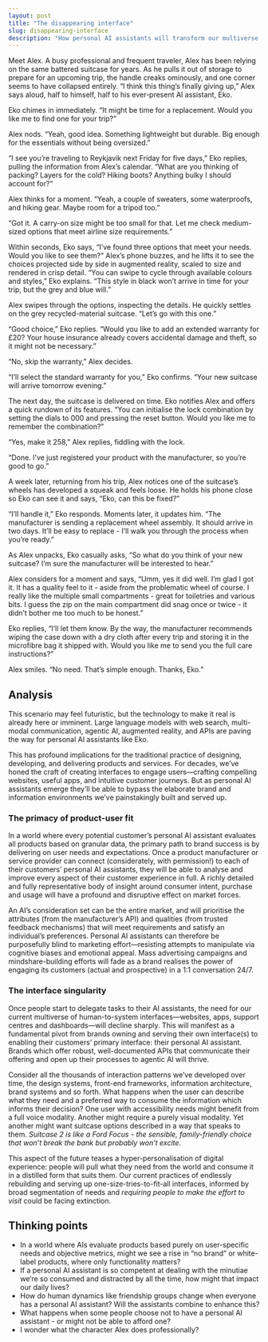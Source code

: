 ```yaml
---
layout: post
title: "The disappearing interface"
slug: disappearing-interface
description: "How personal AI assistants will transform our multiverse of interfaces."
---
```


Meet Alex. A busy professional and frequent traveler, Alex has been relying on the same battered suitcase for years. As he pulls it out of storage to prepare for an upcoming trip, the handle creaks ominously, and one corner seems to have collapsed entirely. “I think this thing’s finally giving up,” Alex says aloud, half to himself, half to his ever-present AI assistant, Eko.

Eko chimes in immediately. “It might be time for a replacement. Would you like me to find one for your trip?”

Alex nods. “Yeah, good idea. Something lightweight but durable. Big enough for the essentials without being oversized.”

“I see you’re traveling to Reykjavik next Friday for five days,” Eko replies, pulling the information from Alex’s calendar. “What are you thinking of packing? Layers for the cold? Hiking boots? Anything bulky I should account for?”

Alex thinks for a moment. “Yeah, a couple of sweaters, some waterproofs, and hiking gear. Maybe room for a tripod too.”

“Got it. A carry-on size might be too small for that. Let me check medium-sized options that meet airline size requirements.”

Within seconds, Eko says, “I’ve found three options that meet your needs. Would you like to see them?” Alex’s phone buzzes, and he lifts it to see the choices projected side by side in augmented reality, scaled to size and rendered in crisp detail. “You can swipe to cycle through available colours and styles,” Eko explains. “This style in black won’t arrive in time for your trip, but the grey and blue will.”

Alex swipes through the options, inspecting the details. He quickly settles on the grey recycled-material suitcase. “Let’s go with this one.”

“Good choice,” Eko replies. “Would you like to add an extended warranty for £20? Your house insurance already covers accidental damage and theft, so it might not be necessary.”

“No, skip the warranty,” Alex decides.

“I’ll select the standard warranty for you,” Eko confirms. “Your new suitcase will arrive tomorrow evening.”

The next day, the suitcase is delivered on time. Eko notifies Alex and offers a quick rundown of its features. “You can initialise the lock combination by setting the dials to 000 and pressing the reset button. Would you like me to remember the combination?”

“Yes, make it 258,” Alex replies, fiddling with the lock.

“Done. I’ve just registered your product with the manufacturer, so you’re good to go.”

A week later, returning from his trip, Alex notices one of the suitcase’s wheels has developed a squeak and feels loose. He holds his phone close so Eko can see it and says, “Eko, can this be fixed?”

“I’ll handle it,” Eko responds. Moments later, it updates him. “The manufacturer is sending a replacement wheel assembly. It should arrive in two days. It’ll be easy to replace - I’ll walk you through the process when you’re ready.”

As Alex unpacks, Eko casually asks, “So what do you think of your new suitcase? I’m sure the manufacturer will be interested to hear.”

Alex considers for a moment and says, “Umm, yes it did well. I’m glad I got it. It has a quality feel to it - aside from the problematic wheel of course. I really like the multiple small compartments - great for toiletries and various bits. I guess the zip on the main compartment did snag once or twice - it didn’t bother me too much to be honest.”

Eko replies, “I’ll let them know. By the way, the manufacturer recommends wiping the case down with a dry cloth after every trip and storing it in the microfibre bag it shipped with. Would you like me to send you the full care instructions?”

Alex smiles. “No need. That’s simple enough. Thanks, Eko.”

## Analysis

This scenario may feel futuristic, but the technology to make it real is already here or imminent. Large language models with web search, multi-modal communication, agentic AI, augmented reality, and APIs are paving the way for personal AI assistants like Eko.

This has profound implications for the traditional practice of  designing, developing, and delivering products and services. For decades, we’ve honed the craft of creating interfaces to engage users—crafting compelling websites, useful apps, and intuitive customer journeys. But as personal AI assistants emerge they’ll be able to bypass the elaborate brand and information environments we’ve painstakingly built and served up.

### The primacy of product-user fit
In a world where every potential customer’s personal AI assistant evaluates all products based on granular data, the primary path to brand success is by delivering on user needs and expectations. Once a product manufacturer or service provider can connect (considerately, with permission!) to each of their customers’ personal AI assistants, they will be able to analyse and improve every aspect of their customer experience in full. A richly detailed and fully representative body of insight around consumer intent, purchase and usage will have a profound and disruptive effect on market forces.

An AI’s consideration set can be the entire market, and will prioritise the attributes (from the manufacturer’s API) and qualities (from trusted feedback mechanisms) that will meet requirements and satisfy an individual’s preferences. Personal AI assistants can therefore be purposefully blind to marketing effort—resisting attempts to manipulate via cognitive biases and emotional appeal. Mass advertising campaigns and mindshare-building efforts will fade as a brand realises the power of engaging its customers (actual and prospective) in a 1:1 conversation 24/7.

### The interface singularity
Once people start to delegate tasks to their AI assistants, the need for our current multiverse of human-to-system interfaces—websites, apps, support centres and dashboards—will decline sharply. This will manifest as a fundamental pivot from brands owning and serving their own interface(s) to enabling their customers’ primary interface: their personal AI assistant. Brands which offer robust, well-documented APIs that communicate their offering and open up their processes to agentic AI will thrive.

Consider all the thousands of interaction patterns we’ve developed over time, the design systems, front-end frameworks, information architecture, brand systems and so forth. What happens when the user can describe what they need and a preferred way to consume the information which informs their decision? One user with accessibility needs might benefit from a full voice modality. Another might require a purely visual modality. Yet another might want suitcase options described in a way that speaks to them. *Suitcase 2 is like a Ford Focus - the sensible, family-friendly choice that won’t break the bank but probably won’t excite.*

This aspect of the future teases a hyper-personalisation of digital experience: people will pull what they need from the world and consume it in a distilled form that suits them. Our current practices of endlessly rebuilding and serving up one-size-tries-to-fit-all interfaces, informed by broad segmentation of needs and *requiring people to make the effort to visit* could be facing extinction.

## Thinking points

* In a world where AIs evaluate products based purely on user-specific needs and objective metrics, might we see a rise in “no brand” or white-label products, where only functionality matters?
* If a personal AI assistant is so competent at dealing with the minutiae we’re so consumed and distracted by all the time, how might that impact our daily lives?
* How do human dynamics like friendship groups change when everyone has a personal AI assistant? Will the assistants combine to enhance this?
* What happens when some people choose not to have a personal AI assistant - or might not be able to afford one?
* I wonder what the character Alex does professionally?